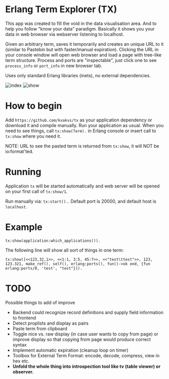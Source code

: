 # Erlang Term Explorer (TX)

This app was created to fill the void in the data visualisation area. And to 
help you follow "know your data" paradigm. Basically it shows you your data in 
web browser via webserver listening to localhost. 

Given an arbitrary term, saves it temporarily and creates an unique 
URL to it (similar to Pastebin but with faster/manual expiration). Clicking the
URL in your console window will open web browser and load a page with tree-like 
term structure. Process and ports are "inspectable", just click one to see
`process_info` or `port_info` in new browser tab.

Uses only standard Erlang libraries (inets), no external dependencies.

![index](https://raw.github.com/kvakvs/tx/master/priv/img/readme_index.png)
![show](https://raw.github.com/kvakvs/tx/master/priv/img/readme_show.png)

# How to begin

Add `https://github.com/kvakvs/tx` as your application dependency or download it
and compile manually. Run your application as usual. When you need to see things,
call `tx:show(Term).` in Erlang console or insert call to `tx:show` where you 
need it. 

NOTE: URL to see the pasted term is returned from `tx:show`, it will NOT be 
io:format'ted.

# Running

Application `tx` will be started automatically and web server will be opened on
your first call of `tx:show/1`.

Run manually via: `tx:start().`. Default port is 20000, and default host is 
`localhost`.


# Example

    tx:show(application:which_applications()).

The following line will show all sort of things in one term:

    tx:show([<<123,32,1>>, <<1:1, 3:5, 45:7>>, <<"test\ttest">>, 123, 123.321, make_ref(), self(), erlang:ports(), fun()->ok end, {fun erlang:ports/0, 'test', "test"}]).

# TODO

Possible things to add of improve

* Backend could recognize record definitions and supply field information to 
  frontend
* Detect proplists and display as pairs
* Paste term from clipboard
* Toggle nice vs. raw display (in case user wants to copy from page) or improve
  display so that copying from page would produce correct syntax
* Implement automatic expiration (cleanup loop on timer)
* Toolbox for External Term Format: encode, decode, compress, view in hex etc.
* **Unfold the whole thing into introspection tool like tv (table viewer) or 
  observer.**
